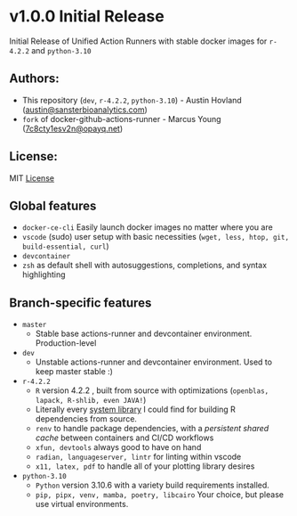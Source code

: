 # v1.0.0 Initial Release

Initial Release of Unified Action Runners with stable docker images for `r-4.2.2` and `python-3.10`

## Authors:
- This repository (`dev`, `r-4.2.2`, `python-3.10`) - Austin Hovland (austin@sansterbioanalytics.com)
- `fork` of docker-github-actions-runner - Marcus Young (7c8cty1esv2n@opayq.net)
## License:
MIT [License](../LICENSE)
## Global features
- `docker-ce-cli` Easily launch docker images no matter where you are
- `vscode` (sudo) user setup with basic necessities (`wget, less, htop, git, build-essential, curl`)
- `devcontainer` 
- `zsh` as default shell with autosuggestions, completions, and syntax highlighting

## Branch-specific features
- `master`
  - Stable base actions-runner and devcontainer environment. Production-level
- `dev`
  - Unstable actions-runner and devcontainer environment. Used to keep master stable :)
- `r-4.2.2`
  - `R` version 4.2.2 , built from source with optimizations (`openblas, lapack, R-shlib, even JAVA!`)
  - Literally every [system library](https://github.com/sansterbioanalytics/unified-actions-runner/blob/r-4.2.2/Dockerfile#L31) I could find for building R dependencies from source.
  - `renv` to handle package dependencies, with a *persistent shared cache* between containers and CI/CD workflows
  - `xfun, devtools` always good to have on hand
  - `radian, languageserver, lintr` for linting within vscode
  - `x11, latex, pdf` to handle all of your plotting library desires
- `python-3.10`
  - `Python` version 3.10.6 with a variety build requirements installed.
  - `pip, pipx, venv, mamba, poetry, libcairo` Your choice, but please use virtual environments.